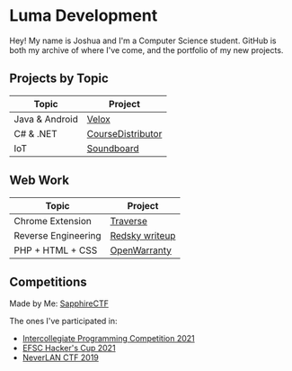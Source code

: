 # Luma Development
Hey! My name is Joshua and I'm a Computer Science student. GitHub is both my archive of where I've come, and the portfolio of my new projects.

## Projects by Topic
| Topic           | Project                                                                   |
|-----------------|---------------------------------------------------------------------------|
| Java & Android  | [Velox](https://github.com/LumaDevelopment/Velox)                         |
| C# & .NET       | [CourseDistributor](https://github.com/LumaDevelopment/CourseDistributor) |
| IoT             | [Soundboard](https://github.com/LumaDevelopment/Soundboard)               |

## Web Work
| Topic               | Project                                                                                    |
|---------------------|--------------------------------------------------------------------------------------------|
| Chrome Extension    | [Traverse](https://github.com/LumaDevelopment/Traverse)                                    |
| Reverse Engineering | [Redsky writeup](https://gist.github.com/LumaDevelopment/f2a34a202fed6ab5a7f3a31282834943) |
| PHP + HTML + CSS    | [OpenWarranty](https://github.com/LumaDevelopment/OpenWarranty)                            |

## Competitions
Made by Me: [SapphireCTF](https://github.com/LumaDevelopment/SapphireCTF)

The ones I've participated in:
- [Intercollegiate Programming Competition 2021](https://github.com/LumaDevelopment/intercollegiate-programming-competition-2021)
- [EFSC Hacker's Cup 2021](https://github.com/LumaDevelopment/efsc-hackers-cup-2021)
- [NeverLAN CTF 2019](https://github.com/LumaDevelopment/neverlanctf-2019-writeups)

